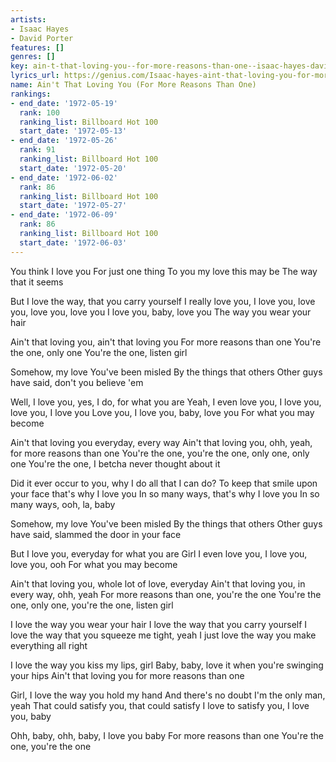 ```yaml
---
artists:
- Isaac Hayes
- David Porter
features: []
genres: []
key: ain-t-that-loving-you--for-more-reasons-than-one--isaac-hayes-david-porter
lyrics_url: https://genius.com/Isaac-hayes-aint-that-loving-you-for-more-reasons-than-one-lyrics
name: Ain't That Loving You (For More Reasons Than One)
rankings:
- end_date: '1972-05-19'
  rank: 100
  ranking_list: Billboard Hot 100
  start_date: '1972-05-13'
- end_date: '1972-05-26'
  rank: 91
  ranking_list: Billboard Hot 100
  start_date: '1972-05-20'
- end_date: '1972-06-02'
  rank: 86
  ranking_list: Billboard Hot 100
  start_date: '1972-05-27'
- end_date: '1972-06-09'
  rank: 86
  ranking_list: Billboard Hot 100
  start_date: '1972-06-03'
---
```

You think I love you
For just one thing
To you my love this may be
The way that it seems

But I love the way, that you carry yourself
I really love you, I love you, love you, love you, love you
I love you, baby, love you
The way you wear your hair

Ain't that loving you, ain't that loving you
For more reasons than one
You're the one, only one
You're the one, listen girl

Somehow, my love
You've been misled
By the things that others
Other guys have said, don't you believe 'em

Well, I love you, yes, I do, for what you are
Yeah, I even love you, I love you, love you, I love you
Love you, I love you, baby, love you
For what you may become

Ain't that loving you everyday, every way
Ain't that loving you, ohh, yeah, for more reasons than one
You're the one, you're the one, only one, only one
You're the one, I betcha never thought about it

Did it ever occur to you, why I do all that I can do?
To keep that smile upon your face that's why I love you
In so many ways, that's why I love you
In so many ways, ooh, la, baby

Somehow, my love
You've been misled
By the things that others
Other guys have said, slammed the door in your face

But I love you, everyday for what you are
Girl I even love you, I love you, love you, ooh
For what you may become

Ain't that loving you, whole lot of love, everyday
Ain't that loving you, in every way, ohh, yeah
For more reasons than one, you're the one
You're the one, only one, you're the one, listen girl

I love the way you wear your hair
I love the way that you carry yourself
I love the way that you squeeze me tight, yeah
I just love the way you make everything all right

I love the way you kiss my lips, girl
Baby, baby, love it when you're swinging your hips
Ain't that loving you for more reasons than one

Girl, I love the way you hold my hand
And there's no doubt I'm the only man, yeah
That could satisfy you, that could satisfy
I love to satisfy you, I love you, baby

Ohh, baby, ohh, baby, I love you baby
For more reasons than one
You're the one, you're the one
